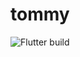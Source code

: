 # tommy

![Flutter build](https://github.com/genny-project/tommy/workflows/Flutter%20build/badge.svg)
